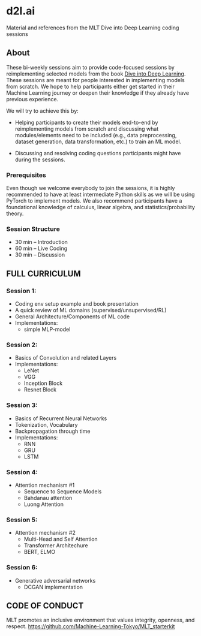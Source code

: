 # d2l.ai
Material and references from the MLT Dive into Deep Learning coding sessions

## About
These bi-weekly sessions aim to provide code-focused sessions by reimplementing selected models from the book [Dive into Deep Learning](https://d2l.ai). These sessions are meant for people interested in implementing models from scratch. We hope to help participants either get started in their Machine Learning journey or deepen their knowledge if they already have previous experience.

We will try to achieve this by:

- Helping participants to create their models end-to-end by reimplementing models from scratch and discussing what modules/elements need to be included (e.g., data preprocessing, dataset generation, data transformation, etc.) to train an ML model.

- Discussing and resolving coding questions participants might have during the sessions.

### Prerequisites
Even though we welcome everybody to join the sessions, it is highly recommended to have at least intermediate Python skills as we will be using PyTorch to implement models. We also recommend participants have a foundational knowledge of calculus, linear algebra, and statistics/probability theory.

### Session Structure
- 30 min – Introduction
- 60 min – Live Coding 
- 30 min – Discussion

## FULL CURRICULUM
### Session 1:
- Coding env setup example and book presentation
- A quick review of ML domains (supervised/unsupervised/RL)
- General Architecture/Components of ML code
- Implementations:
  - simple MLP-model

### Session 2:
- Basics of Convolution and related Layers
- Implementations:
  - LeNet
  - VGG
  - Inception Block
  - Resnet Block

### Session 3:
- Basics of Recurrent Neural Networks
- Tokenization, Vocabulary
- Backpropagation through time
- Implementations:
  - RNN
  - GRU
  - LSTM

### Session 4:
- Attention mechanism #1
  - Sequence to Sequence Models
  - Bahdanau attention
  - Luong Attention

### Session 5:
- Attention mechanism #2
  - Multi-Head and Self Attention
  - Transformer Architechure
  - BERT, ELMO

### Session 6:
- Generative adversarial networks
  - DCGAN implementation

## CODE OF CONDUCT
MLT promotes an inclusive environment that values integrity, openness, and respect. https://github.com/Machine-Learning-Tokyo/MLT_starterkit
